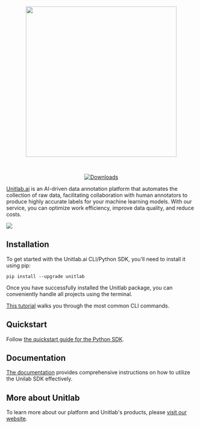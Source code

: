 <p align="center"> 
    <br>
        <img src="assets/logo.png" width="400"/>
    <br>
<p>
<br>
<p align="center">
    <a href="https://github.com/teamunitlab/unitlab-sdk">
        <img alt="Downloads" src="https://img.shields.io/pypi/dm/unitlab">
    </a>
</p>

[Unitlab.ai](https://unitlab.ai/) is an AI-driven data annotation platform that automates the collection of raw data, facilitating collaboration with human annotators to produce highly accurate labels for your machine learning models. With our service, you can optimize work efficiency, improve data quality, and reduce costs.

![](https://github.com/teamunitlab/unitlab-sdk/blob/main/assets/unitlabDoc.png)

## Installation
To get started with the Unitlab.ai CLI/Python SDK, you'll need to install it using pip:

`pip install --upgrade unitlab`

Once you have successfully installed the Unitlab package, you can conveniently handle all projects using the terminal.

[This tutorial](https://docs.unitlab.ai/cli-python-sdk/unitlab-cli) walks you through the most common CLI commands.

## Quickstart 
Follow [the quickstart guide for the Python SDK](https://docs.unitlab.ai/cli-python-sdk/unitlab-python-sdk).


## Documentation 
[The documentation](https://docs.unitlab.ai/) provides comprehensive instructions on how to utilize the Unilab SDK effectively.


## More about Unitlab
To learn more about our platform and Unitlab's products, please [visit our website](https://unitlab.ai/).

